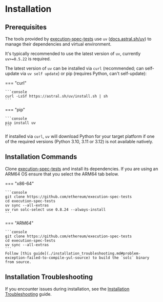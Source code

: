 # Installation

## Prerequisites

The tools provided by [execution-spec-tests](https://github.com/ethereum/execution-spec-tests) use `uv` ([docs.astral.sh/uv](https://docs.astral.sh/uv/)) to manage their dependencies and virtual environment.

It's typically recommended to use the latest version of `uv`, currently `uv>=0.5.22` is required.

The latest version of `uv` can be installed via `curl` (recommended; can self-update via `uv self update`) or pip (requires Python, can't self-update):

=== "curl"

    ```console
    curl -LsSf https://astral.sh/uv/install.sh | sh
    ```

=== "pip"

    ```console
    pip install uv
    ```

If installed via `curl`, `uv` will download Python for your target platform if one of the required versions (Python 3.10, 3.11 or 3.12) is not available natively.

## Installation Commands

Clone [execution-spec-tests](https://github.com/ethereum/execution-spec-tests) and install its dependencies. If you are using an ARM64 OS ensure that you select the ARM64 tab below.

=== "x86-64"

    ```console
    git clone https://github.com/ethereum/execution-spec-tests
    cd execution-spec-tests
    uv sync --all-extras
    uv run solc-select use 0.8.24 --always-install
    ```

=== "ARM64"

    ```console
    git clone https://github.com/ethereum/execution-spec-tests
    cd execution-spec-tests
    uv sync --all-extras
    ```
    Follow [this guide](./installation_troubleshooting.md#problem-exception-failed-to-compile-yul-source) to build the `solc` binary from source.

## Installation Troubleshooting

If you encounter issues during installation, see the [Installation Troubleshooting](./installation_troubleshooting.md) guide.
